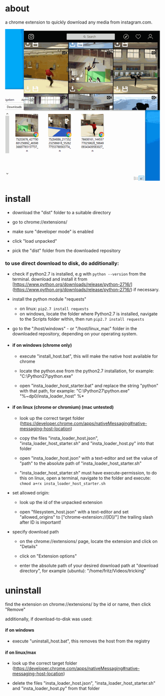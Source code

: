 

  
  
# about
a chrome extension to quickly download any media from instagram.com.

![download directly into folder](https://github.com/flurrux/insta-loader/blob/master/insta-loader-demo-1.gif)


# install

  

- download the "dist" folder to a suitable directory

- go to chrome://extensions/

- make sure "developer mode" is enabled

- click "load unpacked"

- pick the "dist" folder from the downloaded repository


### to use direct download to disk, do additionally:

- check if python2.7 is installed, e.g with `python --version` from the terminal.
	download and install it from [https://www.python.org/downloads/release/python-2716/]	(https://www.python.org/downloads/release/python-2716/) if necessary. 
- install the python module "requests"
	- on linux: `pip2.7 install requests`
	- on windows, locate the folder where Python2.7 is installed,
	navigate to the Scripts folder within, then run `pip2.7 install requests`

- go to the "/host/windows" - or "/host/linux_mac" folder in the downloaded repository, 
depending on your operating system.  

- #### if on windows (chrome only)

	- execute "install_host.bat", this will make the native host available for chrome

	- locate the python.exe from the python2.7 installation, for example: "C:\Python27\python.exe"

	- open "insta_loader_host_starter.bat" and replace the string "python" with that path,
	for example: "C:\Python27\python.exe" "%~dp0/insta_loader_host" %*

- #### if on linux (chrome or chromium) (mac untested)

	- look up the correct target folder (https://developer.chrome.com/apps/nativeMessaging#native-messaging-host-location)

	- copy the files "insta_loader_host.json", "insta_loader_host_starter.sh" and "insta_loader_host.py" into that folder

	- open "insta_loader_host.json" with a text-editor and set the value of "path" to the absolute path of "insta_loader_host_starter.sh"

	- "insta_loader_host_starter.sh" must have execute-permission,
	to do this on linux, open a terminal, navigate to the folder and execute:
	`chmod a+rx insta_loader_host_starter.sh`

  

- set allowed origin:
	
	- look up the id of the unpacked extension
	
	- open "filesystem_host.json" with a text-editor and set "allowed_origins" to ["chrome-extension://[ID]/"]
	the trailing slash after ID is important!

  

- specify download path

	- on the chrome://extensions/ page, locate the extension and click on "Details"

	- click on "Extension options"

	- enter the absolute path of your desired download path at "download directory",
	for example (ubuntu): "/home/fritz/Videos/tricking"

  
  
  

# uninstall

find the extension on chrome://extensions/ by the id or name, then click "Remove"

additionally, if download-to-disk was used:

#### if on windows

- execute "uninstall_host.bat", this removes the host from the registry

#### if on linux/max

- look up the correct target folder (https://developer.chrome.com/apps/nativeMessaging#native-messaging-host-location)

- delete the files "insta_loader_host.json", "insta_loader_host_starter.sh" and "insta_loader_host.py" from that folder
